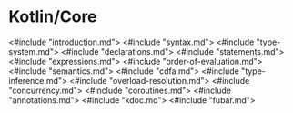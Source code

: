 # Kotlin/Core

<#include "introduction.md">
<#include "syntax.md">
<#include "type-system.md">
<#include "declarations.md">
<#include "statements.md">
<#include "expressions.md">
<#include "order-of-evaluation.md">
<#include "semantics.md">
<#include "cdfa.md">
<#include "type-inference.md">
<#include "overload-resolution.md">
<#include "concurrency.md">
<#include "coroutines.md">
<#include "annotations.md">
<#include "kdoc.md">
<#include "fubar.md">
